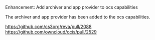 Enhancement: Add archiver and app provider to ocs capabilities

The archiver and app provider has been added to the ocs capabilities.

https://github.com/cs3org/reva/pull/2088
https://github.com/owncloud/ocis/pull/2529